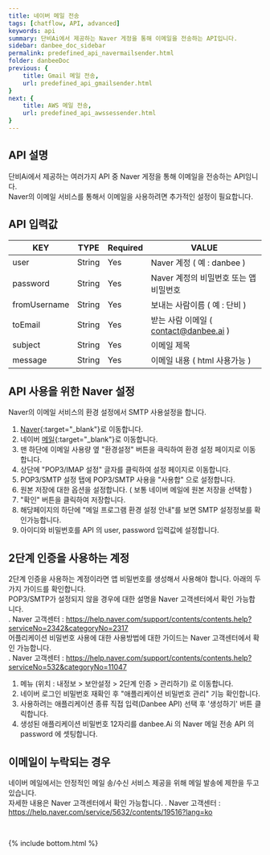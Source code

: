 ```yaml
---
title: 네이버 메일 전송
tags: [chatflow, API, advanced]
keywords: api
summary: 단비Ai에서 제공하는 Naver 게정을 통해 이메일을 전송하는 API입니다.
sidebar: danbee_doc_sidebar
permalink: predefined_api_navermailsender.html
folder: danbeeDoc
previous: {
    title: Gmail 메일 전송,
    url: predefined_api_gmailsender.html
}
next: {
    title: AWS 메일 전송,
    url: predefined_api_awssessender.html
}
---
```


## API 설명

단비Ai에서 제공하는 여러가지 API 중 Naver 게정을 통해 이메일을 전송하는 API임니다.  <br />
Naver의 이메일 서비스를 통해서 이메일을 사용하려면 추가적인 설정이 필요합니다.  <br />


## API 입력값

| KEY | TYPE | Required | VALUE |
|--------|--------|--------|--------|
| user | String | Yes | Naver 계정 ( 예 : danbee ) |
| password | String | Yes | Naver 계정의 비밀번호 또는 앱 비밀번호 |
| fromUsername | String | Yes | 보내는 사람이름 ( 예 : 단비 ) |
| toEmail | String | Yes | 받는 사람 이메일 ( contact@danbee.ai ) |
| subject | String | Yes | 이메일 제목 |
| message | String | Yes | 이메일 내용 ( html 사용가능 ) |

## API 사용을 위한 Naver 설정

Naver의 이메일 서비스의 환경 설정에서 SMTP 사용설정을 합니다. <br />
1. <span class="link">[Naver](https://naver.com){:target="_blank"}</span>로 이동합니다.
2. 네이버 <span class="link">[메일](http://mail.naver.com){:target="_blank"}</span>로 이동합니다.
3. 맨 하단에 이메일 사용량 옆 "환경설정" 버튼을 큭릭하여 환경 설정 페이지로 이동합니다.
4. 상단에 "POP3/IMAP 설정" 글자를 클릭하여 설정 페이지로 이동합니다.
5. POP3/SMTP 설정 탭에 POP3/SMTP 사용을 "사용합" 으로 설정합니다.
6. 원본 저장에 대한 옵션을 설정합니다. ( 보통 네이버 메일에 원본 저장을 선택함 )
7. "확인" 버튼을 클릭하여 저장합니다.
8. 해당페이지의 하단에 "메일 프로그램 환경 설정 안내"를 보면 SMTP 설정정보를 확인가능합니다.
9. 아이디와 비밀번호를 API 의 user, password 입력값에 설정합니다.

## 2단계 인증을 사용하는 계정

2단계 인증을 사용하는 계정이라면 앱 비밀번호를 생성해서 사용해야 합니다. 아래의 두가지 가이드를 확인합니다. <br />
POP3/SMTP가 설정되지 않을 경우에 대한 설명을 Naver 고객센터에서 확인 가능합니다. <br />
. Naver 고객센터 : https://help.naver.com/support/contents/contents.help?serviceNo=2342&categoryNo=2317 <br />
어플리케이션 비밀번호 사용에 대한 사용방법에 대한 가이드는 Naver 고객센터에서 확인 가능합니다. <br />
. Naver 고객센터 : https://help.naver.com/support/contents/contents.help?serviceNo=532&categoryNo=11047 <br />

1. 메뉴 (위치 : 내정보 > 보안설정 > 2단계 인증 > 관리하기) 로 이동합니다. 
2. 네이버 로그인 비밀번호 재확인 후 "애플리케이션 비밀번호 관리" 기능 확인합니다.
3. 사용하려는 애플리케이션 종류 직접 입력(Danbee API) 선택 후 '생성하기' 버튼 클릭합니다.
4. 생성된 애플리케이션 비밀번호 12자리를 danbee.Ai 의 Naver 메일 전송 API 의 password 에 셋팅합니다.

## 이메일이 누락되는 경우

네이버 메일에서는 안정적인 메일 송/수신 서비스 제공을 위해 메일 발송에 제한을 두고 있습니다. <br />
자세한 내용은 Naver 고객센터에서 확인 가능합니다. 
. Naver 고객센터 : https://help.naver.com/service/5632/contents/19516?lang=ko <br />

<br />


{% include bottom.html %}
